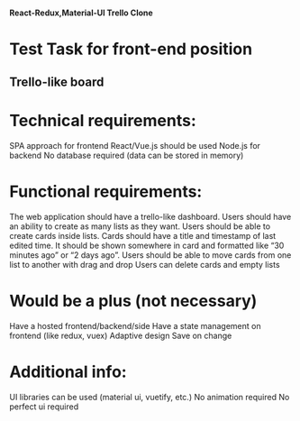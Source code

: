 #### React-Redux,Material-UI Trello Clone

# Test Task for front-end position
## Trello-like board

# Technical requirements:
SPA approach for frontend
React/Vue.js should be used
Node.js for backend
No database required (data can be stored in memory)

# Functional requirements:
The web application should have a trello-like dashboard.
Users should have an ability to create as many lists as they want.
Users should be able to create cards inside lists. Cards should have a title and timestamp of last edited time. It should be shown somewhere in card and formatted like “30 minutes ago” or “2 days ago”.
Users should be able to move cards from one list to another with drag and drop
Users can delete cards and empty lists

# Would be a plus (not necessary)
Have a hosted frontend/backend/side
Have a state management on frontend (like redux, vuex)
Adaptive design
Save on change

# Additional info:
UI libraries can be used (material ui, vuetify, etc.)
No animation required
No perfect ui required

